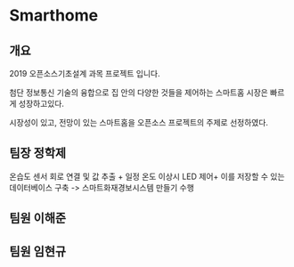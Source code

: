# Smarthome

## 개요
2019 오픈소스기초설계 과목 프로젝트 입니다.

첨단 정보통신 기술의 융합으로 집 안의 다양한 것들을 제어하는 스마트홈 시장은 빠르게 성장하고있다. 

시장성이 있고, 전망이 있는 스마트홈을 오픈소스 프로젝트의 주제로 선정하였다.


## 팀장 정학제

온습도 센서 회로 연결 및 값 추출 + 일정 온도 이상시 LED 제어+ 이를 저장할 수 있는 데이터베이스 구축 
-> 스마트화재경보시스템 만들기 수행


## 팀원 이해준


## 팀원 임현규
